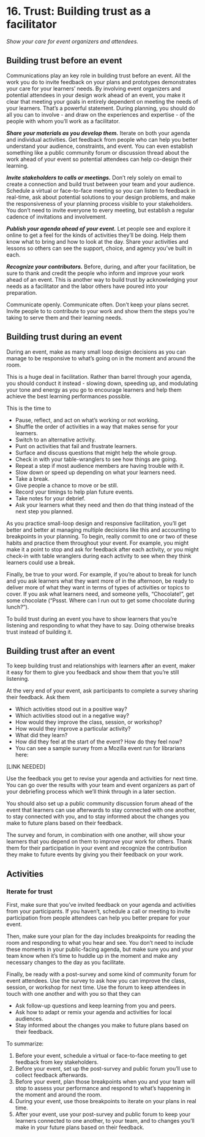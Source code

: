 # 16. Trust: Building trust as a facilitator

_Show your care for event organizers and attendees._

## Building trust before an event

Communications play an key role in building trust before an event. All the work you do to invite feedback on your plans and prototypes demonstrates your care for your learners’ needs. By involving event organizers and potential attendees in your design work ahead of an event, you make it clear that meeting your goals in entirely dependent on meeting the needs of your learners. That’s a powerful statement. During planning, you should do all you can to involve - and draw on the experiences and expertise - of the people with whom you’ll work as a facilitator.

_**Share your materials as you develop them.**_ Iterate on both your agenda and individual activities. Get feedback from people who can help you better understand your audience, constraints, and event. You can even establish something like a public community forum or discussion thread about the work ahead of your event so potential attendees can help co-design their learning.

_**Invite stakeholders to calls or meetings.**_ Don’t rely solely on email to create a connection and build trust between your team and your audience. Schedule a virtual or face-to-face meeting so you can listen to feedback in real-time, ask about potential solutions to your design problems, and make the responsiveness of your planning process visible to your stakeholders. You don’t need to invite everyone to every meeting, but establish a regular cadence of invitations and involvement.

_**Publish your agenda ahead of your event.**_ Let people see and explore it online to get a feel for the kinds of activities they’ll be doing. Help them know what to bring and how to look at the day. Share your activities and lessons so others can see the support, choice, and agency you’ve built in each.

_**Recognize your contributors.**_ Before, during, and after your facilitation, be sure to thank and credit the people who inform and improve your work ahead of an event. This is another way to build trust by acknowledging your needs as a facilitator and the labor others have poured into your preparation.

Communicate openly. Communicate often. Don’t keep your plans secret. Invite people to to contribute to your work and show them the steps you’re taking to serve them and their learning needs.

## Building trust during an event

During an event, make as many small loop design decisions as you can manage to be responsive to what’s going on in the moment and around the room.

This is a huge deal in facilitation. Rather than barrel through your agenda, you should conduct it instead - slowing down, speeding up, and modulating your tone and energy as you go to encourage learners and help them achieve the best learning performances possible.

This is the time to

* Pause, reflect, and act on what’s working or not working.
* Shuffle the order of activities in a way that makes sense for your learners.
* Switch to an alternative activity.
* Punt on activities that fail and frustrate learners.
* Surface and discuss questions that might help the whole group.
* Check in with your table-wranglers to see how things are going.
* Repeat a step if most audience members are having trouble with it.
* Slow down or speed up depending on what your learners need.
* Take a break.
* Give people a chance to move or be still.
* Record your timings to help plan future events.
* Take notes for your debrief.
* Ask your learners what they need and then do that thing instead of the next step you planned.

As you practice small-loop design and responsive facilitation, you’ll get better and better at managing multiple decisions like this and accounting to breakpoints in your planning. To begin, really commit to one or two of these habits and practice them throughout your event. For example, you might make it a point to stop and ask for feedback after each activity, or you might check-in with table wranglers during each activity to see when they think learners could use a break.

Finally, be true to your word. For example, if you’re about to break for lunch and you ask learners what they want more of in the afternoon, be ready to deliver more of what they want in terms of types of activities or topics to cover. If you ask what learners need, and someone yells, “Chocolate!”, get some chocolate \(“Pssst. Where can I run out to get some chocolate during lunch?”\).

To build trust during an event you have to show learners that you’re listening and responding to what they have to say. Doing otherwise breaks trust instead of building it.

## Building trust after an event

To keep building trust and relationships with learners after an event, maker it easy for them to give you feedback and show them that you’re still listening.

At the very end of your event, ask participants to complete a survey sharing their feedback. Ask them

* Which activities stood out in a positive way?
* Which activities stood out in a negative way?
* How would they improve the class, session, or workshop?
* How would they improve a particular activity?
* What did they learn?
* How did they feel at the start of the event? How do they feel now?
* You can see a sample survey from a Mozilla event run for librarians here:

\[LINK NEEDED\]

Use the feedback you get to revise your agenda and activities for next time. You can go over the results with your team and event organizers as part of your debriefing process which we’ll think through in a later section.

You should also set up a public community discussion forum ahead of the event that learners can use afterwards to stay connected with one another, to stay connected with you, and to stay informed about the changes you make to future plans based on their feedback.

The survey and forum, in combination with one another, will show your learners that you depend on them to improve your work for others. Thank them for their participation in your event and recognize the contribution they make to future events by giving you their feedback on your work.

## Activities

### Iterate for trust

First, make sure that you’ve invited feedback on your agenda and activities from your participants. If you haven’t, schedule a call or meeting to invite participation from people attendees can help you better prepare for your event.

Then, make sure your plan for the day includes breakpoints for reading the room and responding to what you hear and see. You don’t need to include these moments in your public-facing agenda, but make sure you and your team know when it’s time to huddle up in the moment and make any necessary changes to the day as you facilitate.

Finally, be ready with a post-survey and some kind of community forum for event attendees. Use the survey to ask how you can improve the class, session, or workshop for next time. Use the forum to keep attendees in touch with one another and with you so that they can

* Ask follow-up questions and keep learning from you and peers.
* Ask how to adapt or remix your agenda and activities for local audiences.
* Stay informed about the changes you make to future plans based on their feedback.

To summarize:

1. Before your event, schedule a virtual or face-to-face meeting to get feedback from key stakeholders.
2. Before your event, set up the post-survey and public forum you’ll use to collect feedback afterwards.
3. Before your event, plan those breakpoints when you and your team will stop to assess your performance and respond to what’s happening in the moment and around the room.
4. During your event, use those breakpoints to iterate on your plans in real time.
5. After your event, use your post-survey and public forum to keep your learners connected to one another, to your team, and to changes you’ll make in your future plans based on their feedback.



